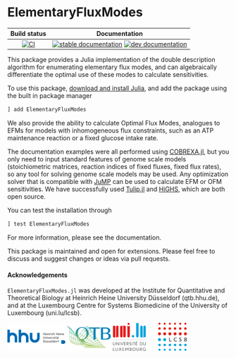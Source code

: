 # ElementaryFluxModes

| Build status | Documentation |
|:---:|:---:|
|[![CI](https://github.com/HettieC/ElementaryFluxModes.jl/actions/workflows/ci.yml/badge.svg)](https://github.com/HettieC/ElementaryFluxModes.jl/actions/workflows/ci.yml) | [![stable documentation](https://img.shields.io/badge/docs-stable-blue)](https://hettiec.github.io/ElementaryFluxModes.jl/stable) [![dev documentation](https://img.shields.io/badge/docs-dev-cyan)](https://hettiec.github.io/ElementaryFluxModes.jl/dev) | [![cov]([![codecov](https://codecov.io/github/HettieC/ElementaryFluxModes.jl/branch/main/graph/badge.svg?token=R9FSE2HZPU)]([https://codecov.io/github/HettieC/ElementaryFluxModes.jl](https://codecov.io/github/HettieC/ElementaryFluxModes.jl)))](https://github.com/hettiec/ElementaryFluxModes/actions) |


This package provides a Julia implementation of the double description algorithm for enumerating elementary flux modes, and can algebraically differentiate the optimal use of these modes to calculate sensitivities.

To use this package, [download and install Julia](https://julialang.org/downloads/), and add the package using the built in package manager
```julia
] add ElementaryFluxModes
```

We also provide the ability to calculate Optimal Flux Modes, analogues to EFMs for models with inhomogeneous flux constraints, such as an ATP maintenance reaction or a fixed glucose intake rate.

The documentation examples were all performed using [COBREXA.jl](https://github.com/LCSB-BioCore/COBREXA.jl), but you only need to input standard features of genome scale models (stoichiometric matrices, reaction indices of fixed fluxes, fixed flux rates), so any tool for solving genome scale models may be used. Any optimization solver that is compatible with [JuMP](https://jump.dev/) can be used to calculate EFM or OFM sensitivities. We have successfully used [Tulip.jl](https://github.com/ds4dm/Tulip.jl) and [HiGHS](https://github.com/jump-dev/HiGHS.jl), which are both open source.

You can test the installation through
```julia
] test ElementaryFluxModes
```

For more information, please see the documentation.

This package is maintained and open for extensions. Please feel free to discuss and suggest changes or ideas via pull requests.

#### Acknowledgements

`ElementaryFluxModes.jl` was developed at the Institute for Quantitative and Theoretical Biology at Heinrich Heine University Düsseldorf (qtb.hhu.de), and at the Luxembourg Centre for Systems Biomedicine of the University of Luxembourg (uni.lu/lcsb).

<img src="docs/src/assets/hhu.svg" alt="HHU logo" height="64px" style="height:64px; width:auto">   <img src="docs/src/assets/qtb.svg" alt="QTB logo" height="64px" style="height:64px; width:auto">   <img src="docs/src/assets/unilu.svg" alt="Uni.lu logo" height="64px">   <img src="docs/src/assets/lcsb.svg" alt="LCSB logo" height="64px">
